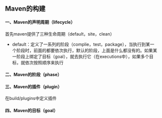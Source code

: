 ## Maven的构建

#### 一、Maven的声明周期（lifecycle）

首先maven提供了三种生命周期（default，site，clean）

- default：定义了一系列的阶段（complie，test，package），当执行到某一个阶段时，前面的都要依次执行，默认的阶段，上面是什么都没有的。如果某一阶段上绑定了目标（goal），就去执行它（在executions中），如果多个目标，就依次按照顺序来执行



#### 二、Maven的阶段（phase）



#### 三、Maven的插件（plugin）

在build/plugins中定义插件

#### 四、Maven的目标（goal）